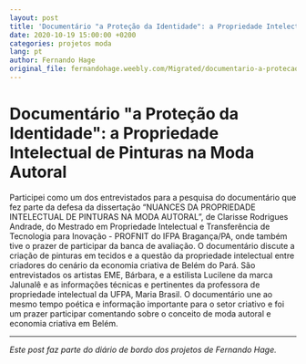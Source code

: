 ```yaml
---
layout: post
title: 'Documentário "a Proteção da Identidade": a Propriedade Intelectual de Pinturas na Moda Autoral'
date: 2020-10-19 15:00:00 +0200
categories: projetos moda
lang: pt
author: Fernando Hage
original_file: fernandohage.weebly.com/Migrated/documentario-a-protecao-da-identidade-a-propriedade-intelectual-de-pinturas-na-moda-autoral.html
---
```


# Documentário "a Proteção da Identidade": a Propriedade Intelectual de Pinturas na Moda Autoral

Participei como um dos entrevistados para a pesquisa do documentário que fez parte da defesa da dissertação “NUANCES DA PROPRIEDADE INTELECTUAL DE PINTURAS NA MODA AUTORAL”, de Clarisse Rodrigues Andrade, do Mestrado em Propriedade Intelectual e Transferência de Tecnologia para Inovação - PROFNIT do IFPA Bragança/PA, onde também tive o prazer de participar da banca de avaliação. O documentário discute a criação de pinturas em tecidos e a questão da propriedade intelectual entre criadores do cenário da economia criativa de Belém do Pará. São entrevistados os artistas EME, Bárbara, e a estilista Lucilene da marca Jalunalê e as informações técnicas e pertinentes da professora de propriedade intelectual da UFPA, Maria Brasil. O documentário une ao mesmo tempo poética e informação importante para o setor criativo e foi um prazer participar comentando sobre o conceito de moda autoral e economia criativa em Belém.

---

*Este post faz parte do diário de bordo dos projetos de Fernando Hage.*
